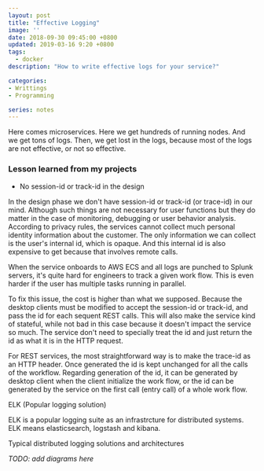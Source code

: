 ```yaml
---
layout: post
title: "Effective Logging"
image: ''
date: 2018-09-30 09:45:00 +0800
updated: 2019-03-16 9:20 +0800
tags: 
  - docker  
description: "How to write effective logs for your service?"

categories:
- Writtings
- Programming

series: notes
---
```


Here comes microservices. Here we get hundreds of running nodes. And we get tons of logs.
Then, we get lost in the logs, because most of the logs are not effective, or not so effective.

### Lesson learned from my projects

- No session-id or track-id in the design

In the design phase we don't have session-id or track-id (or trace-id) in our mind. Although such things are not necessary for user functions but they do matter in the case of monitoring, debugging or user behavior analysis. According to privacy rules, the services cannot collect much personal identity information about the customer. The only information we can collect is the user's internal id, which is opaque. And this internal id is also expensive to get because that involves remote calls. 

When the service onboards to AWS ECS and all logs are punched to Splunk servers, it's quite hard for engineers to track a given work flow. This is even harder if the user has multiple tasks running in parallel. 

To fix this issue, the cost is higher than what we supposed. Because the desktop clients must be modified to accept the session-id or track-id, and pass the id for each sequent REST calls. This will also make the service kind of stateful, while not bad in this case because it doesn't impact the service so much. The service don't need to specially treat the id and just return the id as what it is in the HTTP request.

For REST services, the most straightforward way is to make the trace-id as an HTTP header. Once generated the id is kept unchanged for all the calls of the workflow. Regarding generation of the id, it can be generated by desktop client when the client initialize the work flow, or the id can be generated by the service on the first call (entry call) of a whole work flow.

ELK (Popular logging solution)

ELK is a popular logging suite as an infrastrcture for distributed systems. ELK means elasticsearch, logstash and kibana.

Typical distributed logging solutions and architectures 

*TODO: add diagrams here*

